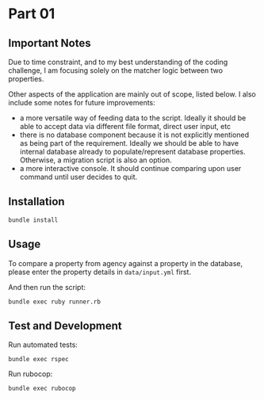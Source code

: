 # Part 01

## Important Notes
Due to time constraint, and to my best understanding of the coding challenge, I am focusing solely on the matcher logic between two properties.

Other aspects of the application are mainly out of scope, listed below. I also include some notes for future improvements:
* a more versatile way of feeding data to the script. Ideally it should be able to accept data via different file format, direct user input, etc
* there is no database component because it is not explicitly mentioned as being part of the requirement. Ideally we should be able to have internal database already to populate/represent database properties. Otherwise, a migration script is also an option.
* a more interactive console. It should continue comparing upon user command until user decides to quit.


## Installation

```
bundle install
```

## Usage
To compare a property from agency against a property in the database, please enter the property details in `data/input.yml` first.

And then run the script:
```
bundle exec ruby runner.rb
```

## Test and Development

Run automated tests:
```
bundle exec rspec
```

Run rubocop:
```
bundle exec rubocop
```
